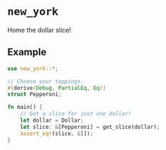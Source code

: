 # `new_york`

Home the dollar slice!

## Example

```rust
use new_york::*;

// Choose your toppings.
#[derive(Debug, PartialEq, Eq)]
struct Pepperoni;

fn main() {
	// Get a slice for just one dollar!
	let dollar = Dollar;
	let slice: &[Pepperoni] = get_slice(dollar);
	assert_eq!(slice, &[]);
}
```

